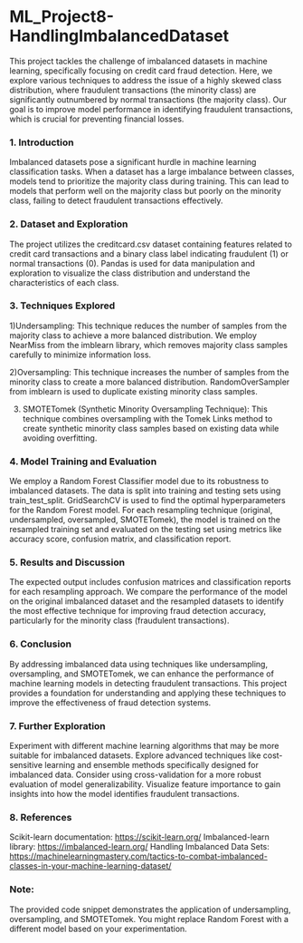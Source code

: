 # ML_Project8-HandlingImbalancedDataset

This project tackles the challenge of imbalanced datasets in machine learning, specifically focusing on credit card fraud detection. Here, we explore various techniques to address the issue of a highly skewed class distribution, where fraudulent transactions (the minority class) are significantly outnumbered by normal transactions (the majority class). Our goal is to improve model performance in identifying fraudulent transactions, which is crucial for preventing financial losses.

### 1. Introduction

Imbalanced datasets pose a significant hurdle in machine learning classification tasks. When a dataset has a large imbalance between classes, models tend to prioritize the majority class during training. This can lead to models that perform well on the majority class but poorly on the minority class, failing to detect fraudulent transactions effectively.

### 2. Dataset and Exploration

The project utilizes the creditcard.csv dataset containing features related to credit card transactions and a binary class label indicating fraudulent (1) or normal transactions (0).
Pandas is used for data manipulation and exploration to visualize the class distribution and understand the characteristics of each class.

### 3. Techniques Explored

1)Undersampling: This technique reduces the number of samples from the majority class to achieve a more balanced distribution. We employ NearMiss from the imblearn library, which removes majority class samples carefully to minimize information loss.

2)Oversampling: This technique increases the number of samples from the minority class to create a more balanced distribution. RandomOverSampler from imblearn is used to duplicate existing minority class samples.

3) SMOTETomek (Synthetic Minority Oversampling Technique): This technique combines oversampling with the Tomek Links method to create synthetic minority class samples based on existing data while avoiding overfitting.

### 4. Model Training and Evaluation

We employ a Random Forest Classifier model due to its robustness to imbalanced datasets.
The data is split into training and testing sets using train_test_split.
GridSearchCV is used to find the optimal hyperparameters for the Random Forest model.
For each resampling technique (original, undersampled, oversampled, SMOTETomek), the model is trained on the resampled training set and evaluated on the testing set using metrics like accuracy score, confusion matrix, and classification report.

### 5. Results and Discussion

The expected output includes confusion matrices and classification reports for each resampling approach.
We compare the performance of the model on the original imbalanced dataset and the resampled datasets to identify the most effective technique for improving fraud detection accuracy, particularly for the minority class (fraudulent transactions).

### 6. Conclusion

By addressing imbalanced data using techniques like undersampling, oversampling, and SMOTETomek, we can enhance the performance of machine learning models in detecting fraudulent transactions. This project provides a foundation for understanding and applying these techniques to improve the effectiveness of fraud detection systems.

### 7. Further Exploration

Experiment with different machine learning algorithms that may be more suitable for imbalanced datasets.
Explore advanced techniques like cost-sensitive learning and ensemble methods specifically designed for imbalanced data.
Consider using cross-validation for a more robust evaluation of model generalizability.
Visualize feature importance to gain insights into how the model identifies fraudulent transactions.

### 8. References

Scikit-learn documentation: https://scikit-learn.org/
Imbalanced-learn library: https://imbalanced-learn.org/
Handling Imbalanced Data Sets: https://machinelearningmastery.com/tactics-to-combat-imbalanced-classes-in-your-machine-learning-dataset/

### Note:
The provided code snippet demonstrates the application of undersampling, oversampling, and SMOTETomek. You might replace Random Forest with a different model based on your experimentation.
